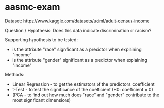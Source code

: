 # aasmc-exam

Dataset: https://www.kaggle.com/datasets/uciml/adult-census-income

Question / Hypothesis:
Does this data indicate discrimination or racism?

Supporting hypothesis to be tested:
- is the attribute "race" significant as a predictor when explaining "income"
- is the attribute "gender" significant as a predictor when explaining "income"

Methods:
- Linear Regression - to get the estimators of the predictors' coefficient
- t-Test - to test the significance of the coefficient (H0: coefficient = 0)
- (PCA - to find out how much does "race" and "gender" contribute to the most significant dimensions)